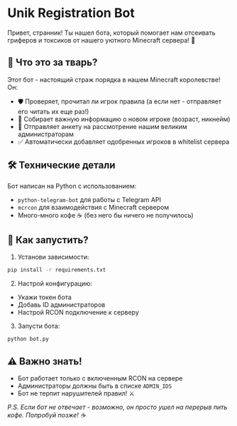 # Unik Registration Bot

Привет, странник! Ты нашел бота, который помогает нам отсеивать гриферов и токсиков от нашего уютного Minecraft сервера! 🏰

## 📝 Что это за тварь?

Этот бот - настоящий страж порядка в нашем Minecraft королевстве! Он:

- 🛡️ Проверяет, прочитал ли игрок правила (а если нет - отправляет его читать их еще раз!)
- 🎯 Собирает важную информацию о новом игроке (возраст, никнейм)
- 👑 Отправляет анкету на рассмотрение нашим великим администраторам
- ✅ Автоматически добавляет одобренных игроков в whitelist сервера

## 🛠️ Технические детали

Бот написан на Python с использованием:

- `python-telegram-bot` для работы с Telegram API
- `mcrcon` для взаимодействия с Minecraft сервером
- Много-много кофе ☕ (без него бы ничего не получилось)

## 🚀 Как запустить?

1. Установи зависимости:

```bash
pip install -r requirements.txt
```

2. Настрой конфигурацию:

- Укажи токен бота
- Добавь ID администраторов
- Настрой RCON подключение к серверу

3. Запусти бота:

```bash
python bot.py
```

## ⚠️ Важно знать!

- Бот работает только с включенным RCON на сервере
- Администраторы должны быть в списке `ADMIN_IDS`
- Бот не терпит нарушителей правил! ⚔️

*P.S. Если бот не отвечает - возможно, он просто ушел на перерыв пить кофе. Попробуй позже! ☕*
